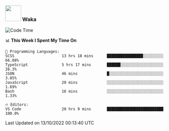 ### <img src="https://media.giphy.com/media/VgCDAzcKvsR6OM0uWg/giphy.gif" width="50"> Waka

  <!--START_SECTION:waka-->
![Code Time](http://img.shields.io/badge/Code%20Time-932%20hrs%2019%20mins-blue)

📊 **This Week I Spent My Time On** 

```text
💬 Programming Languages: 
SCSS                     13 hrs 18 mins      ████████████████░░░░░░░░░   66.08% 
TypeScript               5 hrs 17 mins       ██████░░░░░░░░░░░░░░░░░░░   26.3% 
JSON                     46 mins             █░░░░░░░░░░░░░░░░░░░░░░░░   3.85% 
JavaScript               20 mins             ░░░░░░░░░░░░░░░░░░░░░░░░░   1.69% 
Bash                     16 mins             ░░░░░░░░░░░░░░░░░░░░░░░░░   1.33%

🔥 Editors: 
VS Code                  20 hrs 9 mins       █████████████████████████   100.0%

```


 Last Updated on 13/10/2022 00:13:40 UTC
<!--END_SECTION:waka-->
